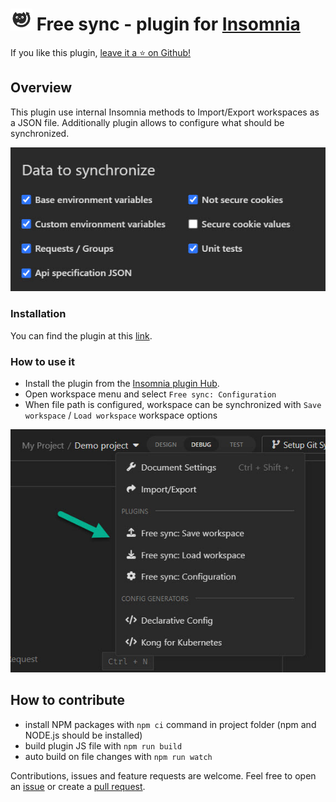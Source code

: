 ﻿# <img src="npm/content/free-sync-icon-boxed.svg" alt="icon" width="35" height="35" /> Free sync - plugin for [Insomnia](https://insomnia.rest/)

If you like this plugin, [leave it a :star: on Github!](https://github.com/NickRimmer/insomnia-plugin-free-sync)

## Overview

This plugin use internal Insomnia methods to Import/Export workspaces as a JSON file. Additionally plugin allows to
configure what should be synchronized.

![npm/content/readme-workspace-items.jpg](npm/content/readme-workspace-items.jpg)

### Installation

You can find the plugin at this [link](https://insomnia.rest/plugins/insomnia-plugin-free-sync).

### How to use it

- Install the plugin from the [Insomnia plugin Hub](https://insomnia.rest/plugins/insomnia-plugin-free-sync).
- Open workspace menu and select `Free sync: Configuration`
- When file path is configured, workspace can be synchronized with `Save workspace` / `Load workspace` workspace options

![npm/content/readme-workspace-actions.jpg](npm/content/readme-workspace-actions.jpg)

## How to contribute

- install NPM packages with `npm ci` command in project folder (npm and NODE.js should be installed)
- build plugin JS file with `npm run build`
- auto build on file changes with `npm run watch`

Contributions, issues and feature requests are welcome. Feel free to open
an [issue](https://github.com/NickRimmer/insomnia-plugin-free-sync/issues) or create
a [pull request](https://github.com/NickRimmer/insomnia-plugin-free-sync/pulls).
